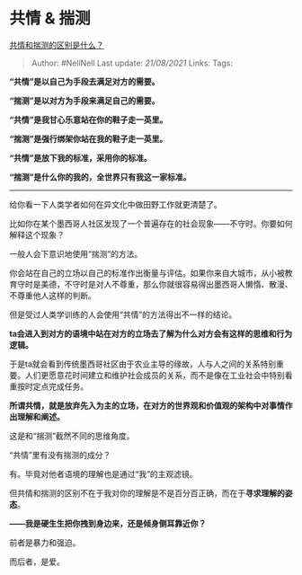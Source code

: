# 共情 & 揣测
[共情和揣测的区别是什么？](https://www.zhihu.com/question/474196057/answer/2024559468)

> Author: #NellNell 
Last update: *21/08/2021* 
Links:
Tags: 


  

**“共情”是以自己为手段去满足对方的需要。**

**“揣测”是以对方为手段来满足自己的需要。**

**“共情”是我甘心乐意站在你的鞋子走一英里。**

**“揣测”是强行绑架你站在我的鞋子走一英里。**

**“共情”是放下我的标准，采用你的标准。**

**“揣测”是什么你的我的，全世界只有我这一家标准。**

---

给你看一下人类学者如何在异文化中做田野工作就更清楚了。

比如你在某个墨西哥人社区发现了一个普遍存在的社会现象——不守时。你要如何解释这个现象？

一般人会下意识地使用“揣测”的方法。

你会站在自己的立场以自己的标准作出衡量与评估。如果你来自大城市，从小被教育守时是美德，不守时是对人不尊重，那么你就很容易得出墨西哥人懒惰、散漫、不尊重他人这样的判断。

但是受过人类学训练的人会使用“共情”的方法得出不一样的结论。

**ta会进入到对方的语境中站在对方的立场去了解为什么对方会有这样的思维和行为逻辑。**

于是ta就会看到传统墨西哥社区由于农业主导的缘故，人与人之间的关系特别重要。人们更愿意花时间建立和维护社会成员的关系，而不是像在工业社会中特别看重按时定点完成任务。

**所谓共情，就是放弃先入为主的立场，在对方的世界观和价值观的架构中对事情作出理解和阐述。**

这是和“揣测”截然不同的思维角度。

“共情”里有没有揣测的成分？

有。毕竟对他者语境的理解也是通过“我”的主观滤镜。

但共情和揣测的区别不在于我对你的理解是不是百分百正确，而在于**寻求理解的姿态**。

**——我是硬生生把你拽到身边来，还是倾身侧耳靠近你？**

前者是暴力和强迫。

而后者，是爱。